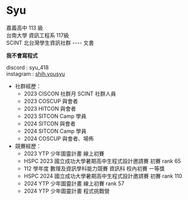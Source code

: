 # Syu  
嘉義高中 113 級  
台南大學 資訊工程系 117級  
SCINT 北台灣學生資訊社群 ---- 文書  
  
**我不會寫程式**  
  
discord : syu_418  
instagram : [shih.yousyu](https://www.instagram.com/shih.yousyu/)  
* 社群經歷：
	* 2023 CISCON 社群月 SCINT 社群人員
	* 2023 COSCUP 與會者
	* 2023 HITCON 與會者
	* 2023 SITCON Camp 學員
	* 2024 SITCON 與會者
 	* 2024 SITCON Camp 學員
  	* 2024 COSCUP 與會者、場佈
* 競賽經歷：
	* 2023 YTP 少年圖靈計畫 線上初賽
	* HSPC 2023 國立成功大學暑期高中生程式設計邀請賽 初賽 rank 65
	* 112 學年度 數理及資訊學科能力競賽 資訊科 校內初賽 一等獎
 	* HSPC 2024 國立成功大學暑期高中生程式設計邀請賽 初賽 rank 110
  	* 2024 YTP 少年圖靈計畫 線上初賽 rank 57
  	* 2024 YTP 少年圖靈計畫 程式挑戰營
